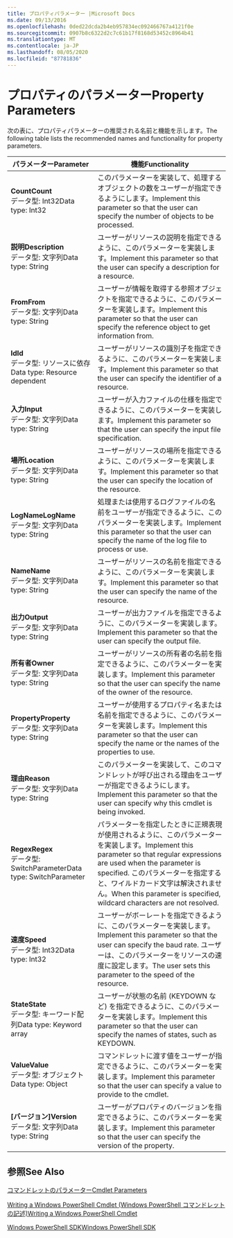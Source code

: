 ```yaml
---
title: プロパティパラメーター |Microsoft Docs
ms.date: 09/13/2016
ms.openlocfilehash: 0ded22dcda2b4eb957834ec092466767a4121f0e
ms.sourcegitcommit: 0907b8c6322d2c7c61b17f8168d53452c8964b41
ms.translationtype: MT
ms.contentlocale: ja-JP
ms.lasthandoff: 08/05/2020
ms.locfileid: "87781836"
---
```

# <a name="property-parameters"></a><span data-ttu-id="886c9-102">プロパティのパラメーター</span><span class="sxs-lookup"><span data-stu-id="886c9-102">Property Parameters</span></span>

<span data-ttu-id="886c9-103">次の表に、プロパティパラメーターの推奨される名前と機能を示します。</span><span class="sxs-lookup"><span data-stu-id="886c9-103">The following table lists the recommended names and functionality for property parameters.</span></span>

|<span data-ttu-id="886c9-104">パラメーター</span><span class="sxs-lookup"><span data-stu-id="886c9-104">Parameter</span></span>|<span data-ttu-id="886c9-105">機能</span><span class="sxs-lookup"><span data-stu-id="886c9-105">Functionality</span></span>|
|---|---|
|<span data-ttu-id="886c9-106">**Count**</span><span class="sxs-lookup"><span data-stu-id="886c9-106">**Count**</span></span><br><span data-ttu-id="886c9-107">データ型: Int32</span><span class="sxs-lookup"><span data-stu-id="886c9-107">Data type: Int32</span></span>|<span data-ttu-id="886c9-108">このパラメーターを実装して、処理するオブジェクトの数をユーザーが指定できるようにします。</span><span class="sxs-lookup"><span data-stu-id="886c9-108">Implement this parameter so that the user can specify the number of objects to be processed.</span></span>|
|<span data-ttu-id="886c9-109">**説明**</span><span class="sxs-lookup"><span data-stu-id="886c9-109">**Description**</span></span><br><span data-ttu-id="886c9-110">データ型: 文字列</span><span class="sxs-lookup"><span data-stu-id="886c9-110">Data type: String</span></span>|<span data-ttu-id="886c9-111">ユーザーがリソースの説明を指定できるように、このパラメーターを実装します。</span><span class="sxs-lookup"><span data-stu-id="886c9-111">Implement this parameter so that the user can specify a description for a resource.</span></span>|
|<span data-ttu-id="886c9-112">**From**</span><span class="sxs-lookup"><span data-stu-id="886c9-112">**From**</span></span><br><span data-ttu-id="886c9-113">データ型: 文字列</span><span class="sxs-lookup"><span data-stu-id="886c9-113">Data type: String</span></span>|<span data-ttu-id="886c9-114">ユーザーが情報を取得する参照オブジェクトを指定できるように、このパラメーターを実装します。</span><span class="sxs-lookup"><span data-stu-id="886c9-114">Implement this parameter so that the user can specify the reference object to get information from.</span></span>|
|<span data-ttu-id="886c9-115">**Id**</span><span class="sxs-lookup"><span data-stu-id="886c9-115">**Id**</span></span><br><span data-ttu-id="886c9-116">データ型: リソースに依存</span><span class="sxs-lookup"><span data-stu-id="886c9-116">Data type: Resource dependent</span></span>|<span data-ttu-id="886c9-117">ユーザーがリソースの識別子を指定できるように、このパラメーターを実装します。</span><span class="sxs-lookup"><span data-stu-id="886c9-117">Implement this parameter so that the user can specify the identifier of a resource.</span></span>|
|<span data-ttu-id="886c9-118">**入力**</span><span class="sxs-lookup"><span data-stu-id="886c9-118">**Input**</span></span><br><span data-ttu-id="886c9-119">データ型: 文字列</span><span class="sxs-lookup"><span data-stu-id="886c9-119">Data type: String</span></span>|<span data-ttu-id="886c9-120">ユーザーが入力ファイルの仕様を指定できるように、このパラメーターを実装します。</span><span class="sxs-lookup"><span data-stu-id="886c9-120">Implement this parameter so that the user can specify the input file specification.</span></span>|
|<span data-ttu-id="886c9-121">**場所**</span><span class="sxs-lookup"><span data-stu-id="886c9-121">**Location**</span></span><br><span data-ttu-id="886c9-122">データ型: 文字列</span><span class="sxs-lookup"><span data-stu-id="886c9-122">Data type: String</span></span>|<span data-ttu-id="886c9-123">ユーザーがリソースの場所を指定できるように、このパラメーターを実装します。</span><span class="sxs-lookup"><span data-stu-id="886c9-123">Implement this parameter so that the user can specify the location of the resource.</span></span>|
|<span data-ttu-id="886c9-124">**LogName**</span><span class="sxs-lookup"><span data-stu-id="886c9-124">**LogName**</span></span><br><span data-ttu-id="886c9-125">データ型: 文字列</span><span class="sxs-lookup"><span data-stu-id="886c9-125">Data type: String</span></span>|<span data-ttu-id="886c9-126">処理または使用するログファイルの名前をユーザーが指定できるように、このパラメーターを実装します。</span><span class="sxs-lookup"><span data-stu-id="886c9-126">Implement this parameter so that the user can specify the name of the log file to process or use.</span></span>|
|<span data-ttu-id="886c9-127">**Name**</span><span class="sxs-lookup"><span data-stu-id="886c9-127">**Name**</span></span><br><span data-ttu-id="886c9-128">データ型: 文字列</span><span class="sxs-lookup"><span data-stu-id="886c9-128">Data type: String</span></span>|<span data-ttu-id="886c9-129">ユーザーがリソースの名前を指定できるように、このパラメーターを実装します。</span><span class="sxs-lookup"><span data-stu-id="886c9-129">Implement this parameter so that the user can specify the name of the resource.</span></span>|
|<span data-ttu-id="886c9-130">**出力**</span><span class="sxs-lookup"><span data-stu-id="886c9-130">**Output**</span></span><br><span data-ttu-id="886c9-131">データ型: 文字列</span><span class="sxs-lookup"><span data-stu-id="886c9-131">Data type: String</span></span>|<span data-ttu-id="886c9-132">ユーザーが出力ファイルを指定できるように、このパラメーターを実装します。</span><span class="sxs-lookup"><span data-stu-id="886c9-132">Implement this parameter so that the user can specify the output file.</span></span>|
|<span data-ttu-id="886c9-133">**所有者**</span><span class="sxs-lookup"><span data-stu-id="886c9-133">**Owner**</span></span><br><span data-ttu-id="886c9-134">データ型: 文字列</span><span class="sxs-lookup"><span data-stu-id="886c9-134">Data type: String</span></span>|<span data-ttu-id="886c9-135">ユーザーがリソースの所有者の名前を指定できるように、このパラメーターを実装します。</span><span class="sxs-lookup"><span data-stu-id="886c9-135">Implement this parameter so that the user can specify the name of the owner of the resource.</span></span>|
|<span data-ttu-id="886c9-136">**Property**</span><span class="sxs-lookup"><span data-stu-id="886c9-136">**Property**</span></span><br><span data-ttu-id="886c9-137">データ型: 文字列</span><span class="sxs-lookup"><span data-stu-id="886c9-137">Data type: String</span></span>|<span data-ttu-id="886c9-138">ユーザーが使用するプロパティ名または名前を指定できるように、このパラメーターを実装します。</span><span class="sxs-lookup"><span data-stu-id="886c9-138">Implement this parameter so that the user can specify the name or the names of the properties to use.</span></span>|
|<span data-ttu-id="886c9-139">**理由**</span><span class="sxs-lookup"><span data-stu-id="886c9-139">**Reason**</span></span><br><span data-ttu-id="886c9-140">データ型: 文字列</span><span class="sxs-lookup"><span data-stu-id="886c9-140">Data type: String</span></span>|<span data-ttu-id="886c9-141">このパラメーターを実装して、このコマンドレットが呼び出される理由をユーザーが指定できるようにします。</span><span class="sxs-lookup"><span data-stu-id="886c9-141">Implement this parameter so that the user can specify why this cmdlet is being invoked.</span></span>|
|<span data-ttu-id="886c9-142">**Regex**</span><span class="sxs-lookup"><span data-stu-id="886c9-142">**Regex**</span></span><br><span data-ttu-id="886c9-143">データ型: SwitchParameter</span><span class="sxs-lookup"><span data-stu-id="886c9-143">Data type: SwitchParameter</span></span>|<span data-ttu-id="886c9-144">パラメーターを指定したときに正規表現が使用されるように、このパラメーターを実装します。</span><span class="sxs-lookup"><span data-stu-id="886c9-144">Implement this parameter so that regular expressions are used when the parameter is specified.</span></span> <span data-ttu-id="886c9-145">このパラメーターを指定すると、ワイルドカード文字は解決されません。</span><span class="sxs-lookup"><span data-stu-id="886c9-145">When this parameter is specified, wildcard characters are not resolved.</span></span>|
|<span data-ttu-id="886c9-146">**速度**</span><span class="sxs-lookup"><span data-stu-id="886c9-146">**Speed**</span></span><br><span data-ttu-id="886c9-147">データ型: Int32</span><span class="sxs-lookup"><span data-stu-id="886c9-147">Data type: Int32</span></span>|<span data-ttu-id="886c9-148">ユーザーがボーレートを指定できるように、このパラメーターを実装します。</span><span class="sxs-lookup"><span data-stu-id="886c9-148">Implement this parameter so that the user can specify the baud rate.</span></span> <span data-ttu-id="886c9-149">ユーザーは、このパラメーターをリソースの速度に設定します。</span><span class="sxs-lookup"><span data-stu-id="886c9-149">The user sets this parameter to the speed of the resource.</span></span>|
|<span data-ttu-id="886c9-150">**State**</span><span class="sxs-lookup"><span data-stu-id="886c9-150">**State**</span></span><br><span data-ttu-id="886c9-151">データ型: キーワード配列</span><span class="sxs-lookup"><span data-stu-id="886c9-151">Data type: Keyword array</span></span>|<span data-ttu-id="886c9-152">ユーザーが状態の名前 (KEYDOWN など) を指定できるように、このパラメーターを実装します。</span><span class="sxs-lookup"><span data-stu-id="886c9-152">Implement this parameter so that the user can specify the names of states, such as KEYDOWN.</span></span>|
|<span data-ttu-id="886c9-153">**Value**</span><span class="sxs-lookup"><span data-stu-id="886c9-153">**Value**</span></span><br><span data-ttu-id="886c9-154">データ型: オブジェクト</span><span class="sxs-lookup"><span data-stu-id="886c9-154">Data type: Object</span></span>|<span data-ttu-id="886c9-155">コマンドレットに渡す値をユーザーが指定できるように、このパラメーターを実装します。</span><span class="sxs-lookup"><span data-stu-id="886c9-155">Implement this parameter so that the user can  specify a value to provide to the cmdlet.</span></span>|
|<span data-ttu-id="886c9-156">**[バージョン]**</span><span class="sxs-lookup"><span data-stu-id="886c9-156">**Version**</span></span><br><span data-ttu-id="886c9-157">データ型: 文字列</span><span class="sxs-lookup"><span data-stu-id="886c9-157">Data type: String</span></span>|<span data-ttu-id="886c9-158">ユーザーがプロパティのバージョンを指定できるように、このパラメーターを実装します。</span><span class="sxs-lookup"><span data-stu-id="886c9-158">Implement this parameter so that the user can specify the version of the property.</span></span>|

## <a name="see-also"></a><span data-ttu-id="886c9-159">参照</span><span class="sxs-lookup"><span data-stu-id="886c9-159">See Also</span></span>

[<span data-ttu-id="886c9-160">コマンドレットのパラメーター</span><span class="sxs-lookup"><span data-stu-id="886c9-160">Cmdlet Parameters</span></span>](./cmdlet-parameters.md)

[<span data-ttu-id="886c9-161">Writing a Windows PowerShell Cmdlet (Windows PowerShell コマンドレットの記述)</span><span class="sxs-lookup"><span data-stu-id="886c9-161">Writing a Windows PowerShell Cmdlet</span></span>](./writing-a-windows-powershell-cmdlet.md)

[<span data-ttu-id="886c9-162">Windows PowerShell SDK</span><span class="sxs-lookup"><span data-stu-id="886c9-162">Windows PowerShell SDK</span></span>](../windows-powershell-reference.md)
